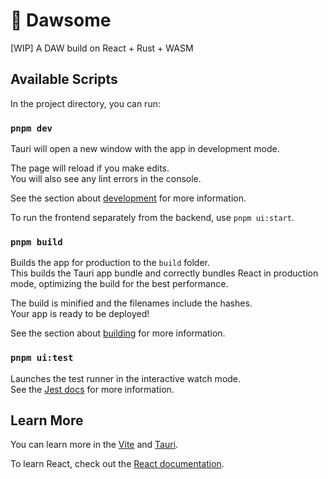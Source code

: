 # 🎹 Dawsome

[WIP] A DAW build on React + Rust + WASM

## Available Scripts

In the project directory, you can run:

### `pnpm dev`

Tauri will open a new window with the app in development mode.

The page will reload if you make edits.\
You will also see any lint errors in the console.

See the section about [development](https://tauri.studio/docs/api/cli#dev) for more information.

To run the frontend separately from the backend, use `pnpm ui:start`.

### `pnpm build`

Builds the app for production to the `build` folder.\
This builds the Tauri app bundle and correctly bundles React in production mode, optimizing the build for the best performance.

The build is minified and the filenames include the hashes.\
Your app is ready to be deployed!

See the section about [building](https://tauri.studio/docs/api/cli#build) for more information.

### `pnpm ui:test`

Launches the test runner in the interactive watch mode.\
See the [Jest docs](https://jestjs.io/) for more information.

## Learn More

You can learn more in the [Vite](https://vitejs.dev/) and [Tauri](https://tauri.studio/).

To learn React, check out the [React documentation](https://reactjs.org/).
